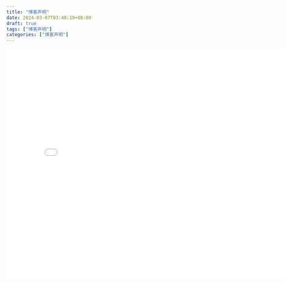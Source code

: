 ```yaml
---
title: "博客声明"
date: 2024-03-07T03:48:19+08:00
draft: true
tags: ["博客声明"]
categories: ["博客声明"]
---
```


<iframe 
src="/media/博客声明/IMG_1804.MOV" 
scrolling="no" 
border="0" 
frameborder="no" 
framespacing="0" 
allowfullscreen="true" 
height=600 
width=800> 
</iframe>